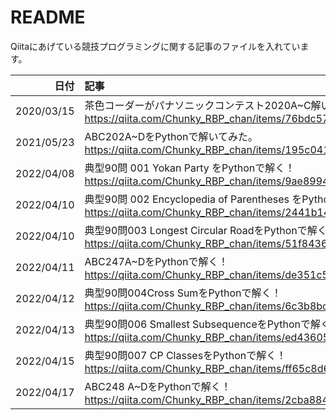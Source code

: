 # README
Qiitaにあげている競技プログラミングに関する記事のファイルを入れています。

| 日付 | 記事 |
|--:|:--|
|2020/03/15|茶色コーダーがパナソニックコンテスト2020A~C解いてみた<br>https://qiita.com/Chunky_RBP_chan/items/76bdc57f80899dfa142e|
|2021/05/23|ABC202A~DをPythonで解いてみた。<br>https://qiita.com/Chunky_RBP_chan/items/195c04113ab442ae9134|
|2022/04/08|典型90問 001 Yokan Party をPythonで解く！<br>https://qiita.com/Chunky_RBP_chan/items/9ae8994fb233cde0ab5b|
|2022/04/10|典型90問 002 Encyclopedia of Parentheses をPythonで解く！<br>https://qiita.com/Chunky_RBP_chan/items/2441b14134312cff32c1|
|2022/04/10|典型90問003 Longest Circular RoadをPythonで解く！<br>https://qiita.com/Chunky_RBP_chan/items/51f8436d8d5533215928|
|2022/04/11|ABC247A~DをPythonで解く！<br>https://qiita.com/Chunky_RBP_chan/items/de351c5a289c78d7a1b7|
|2022/04/12|典型90問004Cross SumをPythonで解く！<br>https://qiita.com/Chunky_RBP_chan/items/6c3b8bc4ae7de5531690|
|2022/04/13|典型90問006 Smallest SubsequenceをPythonで解く！<br>https://qiita.com/Chunky_RBP_chan/items/ed43605c2857bf17ce97
|2022/04/15|典型90問007 CP ClassesをPythonで解く！<br>https://qiita.com/Chunky_RBP_chan/items/ff65c8d64f296730e56e|
|2022/04/17|ABC248 A~DをPythonで解く！<br>https://qiita.com/Chunky_RBP_chan/items/2cba88432633452b1512|
